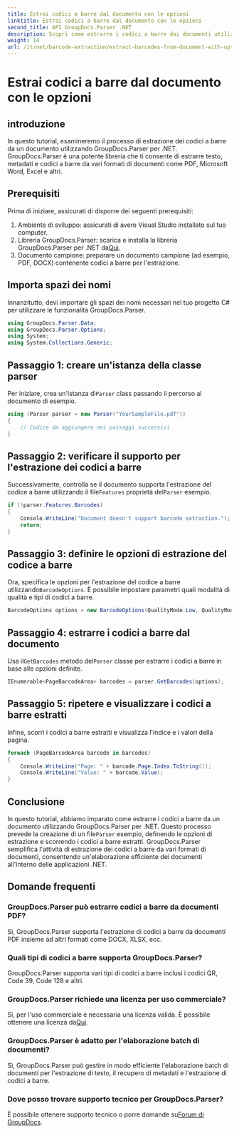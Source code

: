 ```yaml
---
title: Estrai codici a barre dal documento con le opzioni
linktitle: Estrai codici a barre dal documento con le opzioni
second_title: API GroupDocs.Parser .NET
description: Scopri come estrarre i codici a barre dai documenti utilizzando GroupDocs.Parser per .NET. Tutorial completo con esempi di codice e domande frequenti.
weight: 14
url: /it/net/barcode-extraction/extract-barcodes-from-document-with-options/
---
```


# Estrai codici a barre dal documento con le opzioni

## introduzione
In questo tutorial, esamineremo il processo di estrazione dei codici a barre da un documento utilizzando GroupDocs.Parser per .NET. GroupDocs.Parser è una potente libreria che ti consente di estrarre testo, metadati e codici a barre da vari formati di documenti come PDF, Microsoft Word, Excel e altri.
## Prerequisiti
Prima di iniziare, assicurati di disporre dei seguenti prerequisiti:
1. Ambiente di sviluppo: assicurati di avere Visual Studio installato sul tuo computer.
2.  Libreria GroupDocs.Parser: scarica e installa la libreria GroupDocs.Parser per .NET da[Qui](https://releases.groupdocs.com/parser/net/).
3. Documento campione: preparare un documento campione (ad esempio, PDF, DOCX) contenente codici a barre per l'estrazione.

## Importa spazi dei nomi
Innanzitutto, devi importare gli spazi dei nomi necessari nel tuo progetto C# per utilizzare le funzionalità GroupDocs.Parser.
```csharp
using GroupDocs.Parser.Data;
using GroupDocs.Parser.Options;
using System;
using System.Collections.Generic;
```
## Passaggio 1: creare un'istanza della classe parser
 Per iniziare, crea un'istanza di`Parser` class passando il percorso al documento di esempio.
```csharp
using (Parser parser = new Parser("YourSampleFile.pdf"))
{
    // Codice da aggiungere nei passaggi successivi
}
```
## Passaggio 2: verificare il supporto per l'estrazione dei codici a barre
 Successivamente, controlla se il documento supporta l'estrazione del codice a barre utilizzando il file`Features` proprietà del`Parser` esempio.
```csharp
if (!parser.Features.Barcodes)
{
    Console.WriteLine("Document doesn't support barcode extraction.");
    return;
}
```
## Passaggio 3: definire le opzioni di estrazione del codice a barre
 Ora, specifica le opzioni per l'estrazione del codice a barre utilizzando`BarcodeOptions`. È possibile impostare parametri quali modalità di qualità e tipi di codici a barre.
```csharp
BarcodeOptions options = new BarcodeOptions(QualityMode.Low, QualityMode.Low, "QR");
```
## Passaggio 4: estrarre i codici a barre dal documento
 Usa il`GetBarcodes` metodo del`Parser` classe per estrarre i codici a barre in base alle opzioni definite.
```csharp
IEnumerable<PageBarcodeArea> barcodes = parser.GetBarcodes(options);
```
## Passaggio 5: ripetere e visualizzare i codici a barre estratti
Infine, scorri i codici a barre estratti e visualizza l'indice e i valori della pagina.
```csharp
foreach (PageBarcodeArea barcode in barcodes)
{
    Console.WriteLine("Page: " + barcode.Page.Index.ToString());
    Console.WriteLine("Value: " + barcode.Value);
}
```

## Conclusione
 In questo tutorial, abbiamo imparato come estrarre i codici a barre da un documento utilizzando GroupDocs.Parser per .NET. Questo processo prevede la creazione di un file`Parser` esempio, definendo le opzioni di estrazione e scorrendo i codici a barre estratti. GroupDocs.Parser semplifica l'attività di estrazione dei codici a barre da vari formati di documenti, consentendo un'elaborazione efficiente dei documenti all'interno delle applicazioni .NET.

## Domande frequenti
### GroupDocs.Parser può estrarre codici a barre da documenti PDF?
Sì, GroupDocs.Parser supporta l'estrazione di codici a barre da documenti PDF insieme ad altri formati come DOCX, XLSX, ecc.
### Quali tipi di codici a barre supporta GroupDocs.Parser?
GroupDocs.Parser supporta vari tipi di codici a barre inclusi i codici QR, Code 39, Code 128 e altri.
### GroupDocs.Parser richiede una licenza per uso commerciale?
 Sì, per l'uso commerciale è necessaria una licenza valida. È possibile ottenere una licenza da[Qui](https://purchase.groupdocs.com/buy).
### GroupDocs.Parser è adatto per l'elaborazione batch di documenti?
Sì, GroupDocs.Parser può gestire in modo efficiente l'elaborazione batch di documenti per l'estrazione di testo, il recupero di metadati e l'estrazione di codici a barre.
### Dove posso trovare supporto tecnico per GroupDocs.Parser?
 È possibile ottenere supporto tecnico o porre domande su[Forum di GroupDocs](https://forum.groupdocs.com/c/parser/17).